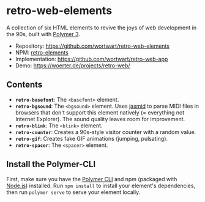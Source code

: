 # retro-web-elements

A collection of six HTML elements to revive the joys of web development in the 90s, built with [Polymer 3](https://www.polymer-project.org/).

- Repository: https://github.com/wortwart/retro-web-elements
- NPM: [retro-elements](https://www.npmjs.com/package/retro-elements)
- Implementation: https://github.com/wortwart/retro-web-app
- Demo: https://woerter.de/projects/retro-web/

## Contents

- **`retro-basefont`**: The `<basefont>` element.
- **`retro-bgsound`**: The `<bgsound>` element. Uses [jasmid](https://github.com/wortwart/jasmid) to parse MIDI files in browsers that don't support this element natively (= everything not Internet Explorer). The sound quality leaves room for improvement.
- **`retro-blink`**: The `<blink>` element.
- **`retro-counter`**: Creates a 90s-style visitor counter with a random value.
- **`retro-gif`**: Creates fake GIF animations (jumping, pulsating).
- **`retro-spacer`**: The `<spacer>` element.

## Install the Polymer-CLI

First, make sure you have the [Polymer CLI](https://www.npmjs.com/package/polymer-cli) and npm (packaged with [Node.js](https://nodejs.org)) installed. Run `npm install` to install your element's dependencies, then run `polymer serve` to serve your element locally.
